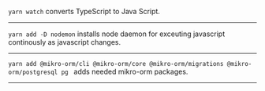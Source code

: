 ```yarn watch``` converts TypeScript to Java Script.

---

```yarn add -D nodemon``` installs node daemon for exceuting javascript continously as javascript changes.

---

```yarn add @mikro-orm/cli @mikro-orm/core @mikro-orm/migrations @mikro-orm/postgresql pg ``` adds needed mikro-orm packages.

---



